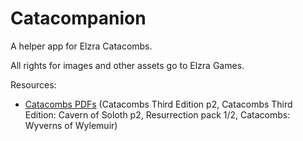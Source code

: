 # Catacompanion

A helper app for Elzra Catacombs.

All rights for images and other assets go to Elzra Games.

Resources:
- [Catacombs PDFs](https://elzra.com/support/downloads.html) (Catacombs Third Edition p2, Catacombs Third Edition: Cavern of Soloth p2, Resurrection pack 1/2, Catacombs: Wyverns of Wylemuir)